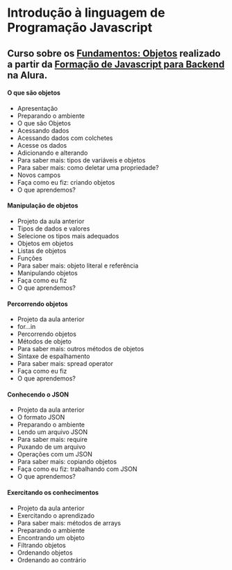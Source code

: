 # Introdução à linguagem de Programação Javascript
## Curso sobre os [Fundamentos: Objetos](https://cursos.alura.com.br/course/javascript-objetos) realizado a partir da [Formação de Javascript para Backend](https://cursos.alura.com.br/formacao-js-backend) na Alura.  

#### O que são objetos
  - Apresentação
  - Preparando o ambiente
  - O que são Objetos
  - Acessando dados
  - Acessando dados com colchetes
  - Acesse os dados
  - Adicionando e alterando
  - Para saber mais: tipos de variáveis e objetos
  - Para saber mais: como deletar uma propriedade?
  - Novos campos
  - Faça como eu fiz: criando objetos
  - O que aprendemos?

#### Manipulação de objetos
  - Projeto da aula anterior
  - Tipos de dados e valores
  - Selecione os tipos mais adequados
  - Objetos em objetos
  - Listas de objetos
  - Funções
  - Para saber mais: objeto literal e referência
  - Manipulando objetos
  - Faça como eu fiz
  - O que aprendemos?

#### Percorrendo objetos
  - Projeto da aula anterior
  - for...in
  - Percorrendo objetos
  - Métodos de objeto
  - Para saber mais: outros métodos de objetos
  - Sintaxe de espalhamento
  - Para saber mais: spread operator
  - Faça como eu fiz
  - O que aprendemos?

#### Conhecendo o JSON
  - Projeto da aula anterior
  - O formato JSON
  - Preparando o ambiente
  - Lendo um arquivo JSON
  - Para saber mais: require
  - Puxando de um arquivo
  - Operações com um JSON
  - Para saber mais: copiando objetos
  - Faça como eu fiz: trabalhando com JSON
  - O que aprendemos?

#### Exercitando os conhecimentos
  - Projeto da aula anterior
  - Exercitando o aprendizado
  - Para saber mais: métodos de arrays
  - Preparando o ambiente
  - Encontrando um objeto
  - Filtrando objetos
  - Ordenando objetos
  - Ordenando ao contrário
